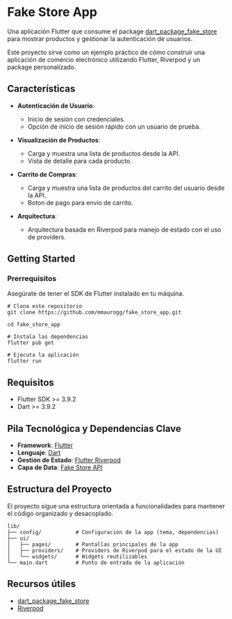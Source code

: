 # Fake Store App

Una aplicación Flutter que consume el package [dart_package_fake_store](https://github.com/mmaurogg/dart_package_fake_store.git) para mostrar productos y gestionar la autenticación de usuarios.

Este proyecto sirve como un ejemplo práctico de cómo construir una aplicación de comercio electrónico utilizando Flutter, Riverpod y un package personalizado.

## Características

- **Autenticación de Usuario**:
  - Inicio de sesión con credenciales.
  - Opción de inicio de sesión rápido con un usuario de prueba.
- **Visualización de Productos**:
  - Carga y muestra una lista de productos desde la API.
  - Vista de detalle para cada producto.
- **Carrito de Compras**:
  - Carga y muestra una lista de productos del carrito del usuario desde la API.
  - Boton de pago para envio de carrito.

- **Arquitectura**: 
  - Arquitectura basada en Riverpod para manejo de estado con el uso de providers.

## Getting Started

### Prerrequisitos

Asegúrate de tener el SDK de Flutter instalado en tu máquina.

```shell
# Clona este repositorio
git clone https://github.com/mmaurogg/fake_store_app.git

cd fake_store_app

# Instala las dependencias
flutter pub get

# Ejecuta la aplicación
flutter run
```

## Requisitos

- Flutter SDK >= 3.9.2
- Dart >= 3.9.2

## Pila Tecnológica y Dependencias Clave

- **Framework**: [Flutter](https://flutter.dev/)
- **Lenguaje**: [Dart](https://dart.dev/)
- **Gestión de Estado**: [Flutter Riverpod](https://riverpod.dev/)
- **Capa de Data**: [Fake Store API](https://fakestoreapi.com/)

## Estructura del Proyecto

El proyecto sigue una estructura orientada a funcionalidades para mantener el código organizado y desacoplado.

```
lib/
├── config/           # Configuración de la app (tema, dependencias)
├── ui/
│   ├── pages/        # Pantallas principales de la app 
│   ├── providers/    # Providers de Riverpod para el estado de la UI
│   └── widgets/      # Widgets reutilizables
└── main.dart         # Punto de entrada de la aplicación
```

## Recursos útiles

- [dart_package_fake_store](https://github.com/mmaurogg/dart_package_fake_store.git)
- [Riverpod](https://riverpod.dev)


